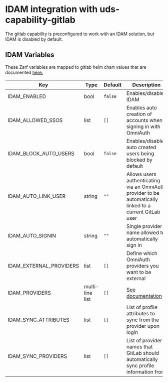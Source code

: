 # IDAM integration with uds-capability-gitlab

The gitlab capability is preconfigured to work with an IDAM solution, but IDAM is disabled by default.

## IDAM Variables

These Zarf variables are mapped to gitlab helm chart values that are documented [here.](https://docs.gitlab.com/charts/charts/globals#omniauth)

| Key                     | Type            | Default | Description                                                                                              |
|-------------------------|-----------------|---------|----------------------------------------------------------------------------------------------------------|
| IDAM_ENABLED            | bool            | `false` | Enables/disables IDAM                                                                                    |
| IDAM_ALLOWED_SSOS       | list            | `[]`    | Enables auto creation of accounts when signing in with OmniAuth                                          |
| IDAM_BLOCK_AUTO_USERS   | bool            | `false` | Enables/disables auto created users being blocked by default                                             |
| IDAM_AUTO_LINK_USER     | string          | `""`    | Allows users authenticating via an OmniAuth provider to be automatically linked to a current GitLab user |
| IDAM_AUTO_SIGNIN        | string          | `""`    | Single provider name allowed to automatically sign in                                                    |
| IDAM_EXTERNAL_PROVIDERS | list            | `[]`    | Define which OmniAuth providers you want to be external                                                  |
| IDAM_PROVIDERS          | multi-line list | `[]`    | [See documentation](https://docs.gitlab.com/charts/charts/globals#providers)                             |
| IDAM_SYNC_ATTRIBUTES    | list            | `[]`    | List of profile attributes to sync from the provider upon login                                          |
| IDAM_SYNC_PROVIDERS     | list            | `[]`    | List of provider names that GitLab should automatically sync profile information from                    |
